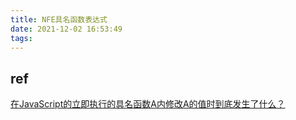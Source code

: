 ```yaml
---
title: NFE具名函数表达式
date: 2021-12-02 16:53:49
tags:
---
```




## ref

[在JavaScript的立即执行的具名函数A内修改A的值时到底发生了什么？](https://segmentfault.com/q/1010000002810093)